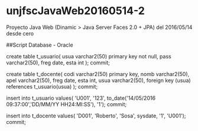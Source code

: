 # unjfscJavaWeb20160514-2
Proyecto Java Web (Dinamic > Java Server Faces 2.0 + JPA) del 2016/05/14 desde cero

##Script Database - Oracle

create table t_usuario( usua varchar2(50) primary key not null, pass varchar2(50), freg date, esta int ); commit;

create table t_docente( codi varchar2(50) primary key, nomb varchar2(50), apel varchar2(50), freg date, esta int, usua varchar2(50), foreign key (usua) references t_usuario(usua) ); commit;

insert into t_usuario values( 'U001', '123', to_date('14/05/2016 09:37:00','DD/MM/YY HH24:MI:SS'), '1'); commit;

insert into t_docente values( 'D001', 'Roberto', 'Sosa', sysdate, '1', 'U001'); commit;
